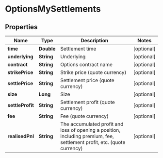 

# OptionsMySettlements

## Properties

Name | Type | Description | Notes
------------ | ------------- | ------------- | -------------
**time** | **Double** | Settlement time |  [optional]
**underlying** | **String** | Underlying |  [optional]
**contract** | **String** | Options contract name |  [optional]
**strikePrice** | **String** | Strike price (quote currency) |  [optional]
**settlePrice** | **String** | Settlement price (quote currency) |  [optional]
**size** | **Long** | Size |  [optional]
**settleProfit** | **String** | Settlement profit (quote currency) |  [optional]
**fee** | **String** | Fee (quote currency) |  [optional]
**realisedPnl** | **String** | The accumulated profit and loss of opening a position, including premium, fee, settlement profit, etc. (quote currency) |  [optional]



